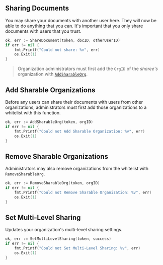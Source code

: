 ## Sharing Documents

You may share your documents with another user here.
They will now be able to do anything that you can. It's important
that you only share documents with users that you trust.

```go
ok, err := ShareDocument(token, docID, otherUserID)
if err != nil {
    fmt.Printf("Could not share: %v", err)
    os.Exit(1)
}
```

> Organization administrators must first add the `OrgID` of the *sharee's* organization
> with [`AddSharableOrg`](Sharing.md#add-sharable-organizations).

## Add Sharable Organizations

Before any users can share their documents with users from other organizations,
administrators must first add those organizations to a whitelist with this function.

```go
ok, err := AddSharableOrg(token, orgID)
if err != nil {
    fmt.Printf("Could not Add Sharable Organization: %v", err)
    os.Exit(1)
}   
```

## Remove Sharable Organizations

Administrators may also remove organizations from the whitelist with `RemoveSharableOrg`.

```go
ok, err := RemoveSharableOrg(token, orgID)
if err != nil {
    fmt.Printf("Could not Remove Sharable Organization: %v", err)
    os.Exit(1)
}   
```

## Set Multi-Level Sharing

Updates your organization's multi-level sharing settings.

```go
ok, err := SetMultiLevelSharing(token, success)
if err != nil {
    fmt.Printf("Could not Set Multi-Level Sharing: %v", err)
    os.Exit(1)
}
```
